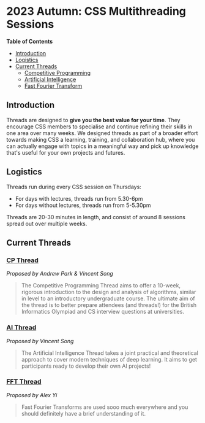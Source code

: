 # 2023 Autumn: CSS Multithreading Sessions

**Table of Contents**
* [Introduction](#introduction)
* [Logistics](#logistics)
* [Current Threads](#proposed-threads)
    * [Competitive Programming](#cp-thread)
    * [Artificial Intelligence](#ai-thread)
    * [Fast Fourier Transform](#fft-thread)

## Introduction

Threads are designed to **give you the best value for your time**. They encourage CSS members to specialise and continue refining their skills in one area over many weeks. We designed threads as part of a broader effort towards making CSS a learning, training, and collaboration hub, where you can actually engage with topics in a meaningful way and pick up knowledge that's useful for your own projects and futures.

## Logistics
Threads run during every CSS session on Thursdays:

* For days with lectures, threads run from 5.30-6pm
* For days without lectures, threads run from 5-5.30pm

Threads are 20-30 minutes in length, and consist of around 8 sessions spread out over multiple weeks. 

## Current Threads

### [CP Thread](cp/README.md)
_Proposed by Andrew Park & Vincent Song_

> The Competitive Programming Thread aims to offer a 10-week, rigorous introduction to the design and analysis of algorithms, similar in level to an introductory undergraduate course. The ultimate aim of the thread is to better prepare attendees (and threads!) for the British Informatics Olympiad and CS interview questions at universities.

### [AI Thread](ai/README.md)
_Proposed by Vincent Song_

> The Artificial Intelligence Thread takes a joint practical and theoretical approach to cover modern techniques of deep learning. It aims to get participants ready to develop their own AI projects!

### [FFT Thread](fft/README.md)
_Proposed by Alex Yi_

> Fast Fourier Transforms are used sooo much everywhere and you should definitely have a brief understanding of it.
